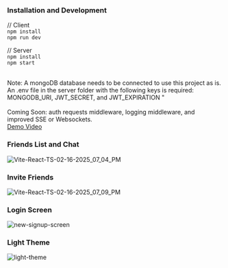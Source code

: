 ### Installation and Development
// Client
<br/>`npm install`
<br/>`npm run dev`

// Server
<br/>`npm install`
<br/>`npm start`

<br>Note: A mongoDB database needs to be connected to use this project as is. An .env file in the server folder with the following keys is required:
MONGODB_URI, JWT_SECRET, and JWT_EXPIRATION
"<br/>
<br>
Coming Soon: auth requests middleware, logging middleware, and  improved SSE or Websockets.
<br/>
[Demo Video](https://youtu.be/mEsYUYDX8vM)
### Friends List and Chat
![Vite-React-TS-02-16-2025_07_04_PM](https://github.com/user-attachments/assets/cf701d83-cea5-4475-a957-8f7521141339)
### Invite Friends
![Vite-React-TS-02-16-2025_07_09_PM](https://github.com/user-attachments/assets/be4d376b-47c1-4eae-a6f8-a93b388d7971)
### Login Screen
![new-signup-screen](https://github.com/user-attachments/assets/0e0b44ca-c163-4580-bf0e-ef02276a6b65)
### Light Theme
![light-theme](https://github.com/user-attachments/assets/bf5602fb-b747-4452-9ce5-7b8dafeb8fa7)
